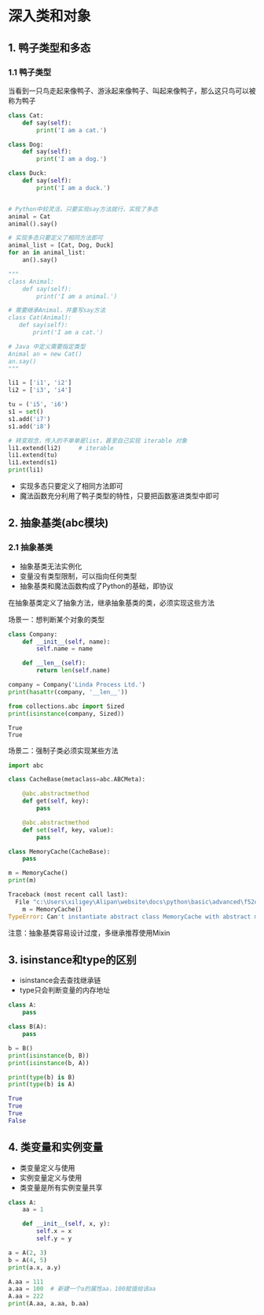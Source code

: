 # 深入类和对象

## 1. 鸭子类型和多态

### 1.1 鸭子类型
当看到一只鸟走起来像鸭子、游泳起来像鸭子、叫起来像鸭子，那么这只鸟可以被称为鸭子

```python
class Cat:
    def say(self):
        print('I am a cat.')

class Dog:
    def say(self):
        print('I am a dog.')

class Duck:
    def say(self):
        print('I am a duck.')


# Python中较灵活，只要实现say方法就行，实现了多态
animal = Cat
animal().say()

# 实现多态只要定义了相同方法即可
animal_list = [Cat, Dog, Duck]
for an in animal_list:
    an().say()

"""
class Animal:
    def say(self):
        print('I am a animal.')

# 需要继承Animal，并重写say方法
class Cat(Animal):
   def say(self):
       print('I am a cat.')

# Java 中定义需要指定类型
Animal an = new Cat()
an.say()
"""

li1 = ['i1', 'i2']
li2 = ['i3', 'i4']

tu = ('i5', 'i6')
s1 = set()
s1.add('i7')
s1.add('i8')

# 转变观念，传入的不单单是list，甚至自己实现 iterable 对象
li1.extend(li2)     # iterable
li1.extend(tu)
li1.extend(s1)
print(li1)
```

- 实现多态只要定义了相同方法即可
- 魔法函数充分利用了鸭子类型的特性，只要把函数塞进类型中即可

## 2. 抽象基类(abc模块)

### 2.1 抽象基类

- 抽象基类无法实例化
- 变量没有类型限制，可以指向任何类型
- 抽象基类和魔法函数构成了Python的基础，即协议

在抽象基类定义了抽象方法，继承抽象基类的类，必须实现这些方法

场景一：想判断某个对象的类型

```python {cmd="python3"}
class Company:
    def __init__(self, name):
        self.name = name

    def __len__(self):
        return len(self.name)

company = Company('Linda Process Ltd.')
print(hasattr(company, '__len__'))

from collections.abc import Sized
print(isinstance(company, Sized))
```

```
True
True
```

场景二：强制子类必须实现某些方法
```python {cmd="python3"}
import abc

class CacheBase(metaclass=abc.ABCMeta):

    @abc.abstractmethod
    def get(self, key):
        pass

    @abc.abstractmethod
    def set(self, key, value):
        pass

class MemoryCache(CacheBase):
    pass

m = MemoryCache()
print(m)
```

```python
Traceback (most recent call last):
  File "c:\Users\xiligey\Alipan\website\docs\python\basic\advanced\f52qolj1m_code_chunk.python3", line 16, in <module>
    m = MemoryCache()
TypeError: Can't instantiate abstract class MemoryCache with abstract methods get, set
```

注意：抽象基类容易设计过度，多继承推荐使用Mixin

## 3. isinstance和type的区别
- isinstance会去查找继承链
- type只会判断变量的内存地址

```python {cmd="python3"}
class A:
    pass

class B(A):
    pass

b = B()
print(isinstance(b, B))
print(isinstance(b, A))

print(type(b) is B)
print(type(b) is A)
```
```python
True
True
True
False
```
## 4. 类变量和实例变量
- 类变量定义与使用
- 实例变量定义与使用
- 类变量是所有实例变量共享

```python {cmd="python3"}
class A:
    aa = 1

    def __init__(self, x, y):
        self.x = x
        self.y = y

a = A(2, 3)
b = A(4, 5)
print(a.x, a.y)

A.aa = 111
a.aa = 100  # 新建一个a的属性aa，100赋值给该aa
A.aa = 222
print(A.aa, a.aa, b.aa)
```
<!-- 
## 5. 类属性和实例属性以及查找顺序

- 类属性：定义在类中的变量和方法
- 实例属性：__init__中定义

### 深度优先 DFS


## 6. 静态方法、类方法、对象方法以及参数

## 7. 数据封装和私有属性

## 8. Python对象的自省机制

## 9. super真的是调用父类吗 -->